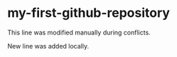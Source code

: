 # my-first-github-repository

This line was modified manually during conflicts.

New line was added locally.
